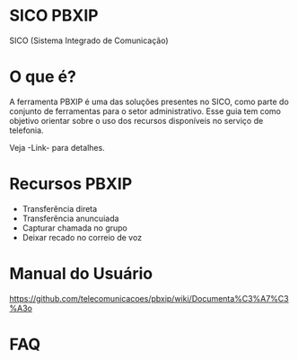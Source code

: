 # SICO PBXIP
SICO (Sistema Integrado de Comunicação)

# O que é?
A ferramenta PBXIP é uma das soluções presentes no SICO, como parte do conjunto de ferramentas para o setor administrativo. 
Esse guia tem como objetivo orientar sobre o uso dos recursos disponíveis no serviço de telefonia. 

Veja -Link- para detalhes.

# Recursos PBXIP

* Transferência direta
* Transferência anuncuiada
* Capturar chamada no grupo
* Deixar recado no correio de voz


# Manual do Usuário <br>
https://github.com/telecomunicacoes/pbxip/wiki/Documenta%C3%A7%C3%A3o
<br>
# FAQ
